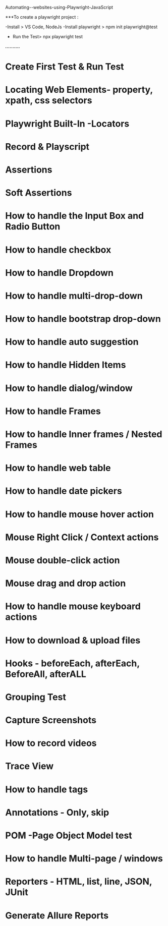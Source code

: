 Automating--websites-using-Playwright-JavaScript


***To create a playwright project : 

-Install > VS Code, NodeJs
-Install playwright > npm init playwright@test
- Run the Test> npx playwright test 

***..........***

# Create First Test & Run Test
# Locating Web Elements- property, xpath, css selectors 
# Playwright Built-In -Locators
# Record & Playscript
# Assertions
# Soft Assertions
# How to handle the Input Box and Radio Button
# How to handle checkbox 
# How to handle Dropdown
# How to handle multi-drop-down
# How to handle bootstrap drop-down
# How to handle auto suggestion
# How to handle Hidden Items
# How to handle dialog/window 
# How to handle Frames
# How to handle Inner frames / Nested Frames
# How to handle web table 
# How to handle date pickers 
# How to handle mouse hover action
# Mouse Right Click / Context actions
# Mouse double-click action
# Mouse drag and drop action
# How to handle mouse keyboard actions
# How to download & upload files 
# Hooks - beforeEach, afterEach, BeforeAll, afterALL
# Grouping Test 
# Capture Screenshots
# How to record videos 
# Trace View
# How to handle tags
# Annotations - Only, skip
# POM -Page Object Model test
# How to handle Multi-page / windows
# Reporters - HTML, list, line, JSON, JUnit
# Generate Allure Reports

